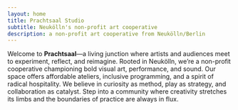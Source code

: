 ```yaml
---
layout: home
title: Prachtsaal Studio
subtitle: Neukölln's non-profit art cooperative
description: a non-profit art cooperative from Neukölln/Berlin
---
```

Welcome to **Prachtsaal**—a living junction where artists and audiences meet to experiment, reflect, and reimagine. Rooted in Neukölln, we’re a non-profit cooperative championing bold visual art, performance, and sound. Our space offers affordable ateliers, inclusive programming, and a spirit of radical hospitality. We believe in curiosity as method, play as strategy, and collaboration as catalyst. Step into a community where creativity stretches its limbs and the boundaries of practice are always in flux.

<!--a href="{{ "/news/2024/08/26/open-call.html" | relative_url }}" style="position: absolute; right: 3%; top: 400px; color: orange; rotate: 6deg; font-size: 3vw; font-weight: bold; text-shadow: 0 0 30px #e60073, 0 0 40px #e60073, 0 0 50px #e60073, 0 0 60px #e60073, 0 0 70px #e60073;">studios available!</a-->

